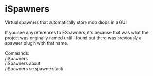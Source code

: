 # iSpawners

Virtual spawners that automatically store mob drops in a GUI<br>
<br>
If you see any references to ESpawners, it's because that was what the project was originally named until I found out there was previously a spawner plugin with that name.<br>
<br>
Commands: <br>
/iSpawners <br>
/iSpawners about <br>
/iSpawners setspawnerstack <amount> <br>
